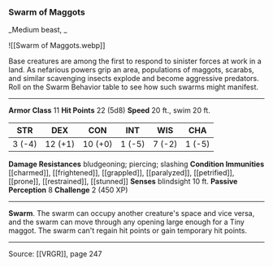 ### Swarm of Maggots
_Medium beast, _

![[Swarm of Maggots.webp]]

Base creatures are among the first to respond to sinister forces at work in a land. As nefarious powers grip an area, populations of maggots, scarabs, and similar scavenging insects explode and become aggressive predators. Roll on the Swarm Behavior table to see how such swarms might manifest.






---

**Armor Class** 11
**Hit Points** 22 (5d8)
**Speed** 20 ft., swim 20 ft.

| STR     | DEX     | CON     | INT     | WIS     | CHA     |
|---------|---------|---------|---------|---------|---------|
| 3 (-4) | 12 (+1) | 10 (+0) | 1 (-5) | 7 (-2) | 1 (-5) |

**Damage Resistances** bludgeoning; piercing; slashing
**Condition Immunities** [[charmed]], [[frightened]], [[grappled]], [[paralyzed]], [[petrified]], [[prone]], [[restrained]], [[stunned]]
**Senses** blindsight 10 ft.
**Passive Perception** 8
**Challenge** 2 (450 XP)

---

**Swarm**. The swarm can occupy another creature's space and vice versa, and the swarm can move through any opening large enough for a Tiny maggot. The swarm can't regain hit points or gain temporary hit points.


---

Source: [[VRGR]], page 247